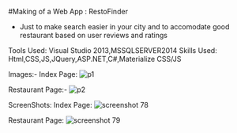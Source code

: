 

#Making of a Web App : RestoFinder
- Just to make search easier in your city and to accomodate good restaurant based on user reviews and ratings

Tools Used: Visual Studio 2013,MSSQLSERVER2014
Skills Used: Html,CSS,JS,JQuery,ASP.NET,C#,Materialize CSS/JS

Images:-
Index Page:
![p1](https://cloud.githubusercontent.com/assets/10995431/24132249/1fa06740-0e1a-11e7-9915-ded3d3001995.PNG)

Restaurant Page:-
![p2](https://cloud.githubusercontent.com/assets/10995431/24132254/275e2602-0e1a-11e7-9d8b-293634e802c4.PNG)

ScreenShots:
Index Page:
![screenshot 78](https://cloud.githubusercontent.com/assets/10995431/24132350/f22765e2-0e1a-11e7-81ca-d75d82075153.png)

Restaurant Page:
![screenshot 79](https://cloud.githubusercontent.com/assets/10995431/24132351/f22b7b3c-0e1a-11e7-930b-d39842e20fb6.png)
